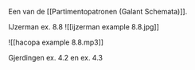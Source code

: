 Een van de [[Partimentopatronen (Galant Schemata)]].

IJzerman ex. 8.8
![[ijzerman example 8.8.jpg]]

![[hacopa example 8.8.mp3]]

Gjerdingen ex. 4.2 en ex. 4.3
